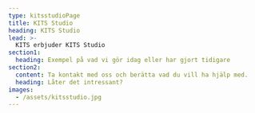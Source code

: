 ```yaml
---
type: kitsstudioPage
title: KITS Studio
heading: KITS Studio
lead: >-
  KITS erbjuder KITS Studio
section1:
  heading: Exempel på vad vi gör idag eller har gjort tidigare
section2:
  content: Ta kontakt med oss och berätta vad du vill ha hjälp med.
  heading: Låter det intressant?
images:
  - /assets/kitsstudio.jpg
---
```

